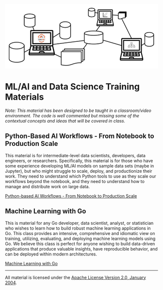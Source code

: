 ![Alt text](ai-banner.png)

# ML/AI and Data Science Training Materials

*Note: This material has been designed to be taught in a classroom/video environment. The code is well commented but missing some of the contextual concepts and ideas that will be covered in class.*

## Python-Based AI Workflows - From Notebook to Production Scale

This material is for intermediate-level data scientists, developers, data engineers, or researchers. Specifically, this material is for those who have some experience developing ML/AI models on sample data sets (maybe in Jupyter), but who might struggle to scale, deploy, and productionize their work. They need to understand which Python tools to use as they scale our workflows beyond the notebook, and they need to understand how to manage and distribute work on large data. 

[Python-based AI Workflows - From Notebook to Production Scale](notebook-to-production)

## Machine Learning with Go

This is material for any Go developer, data scientist, analyst, or statistician who wishes to learn how to build robust machine learning applications in Go. This class provides an intensive, comprehensive and idiomatic view on training, utilizing, evaluating, and deploying machine learning models using Go. We believe this class is perfect for anyone wishing to build data-driven applications that produce valuable insights, have reproducible behavior, and can be deployed within modern architectures.

[Machine Learning with Go](machine-learning-with-go)

___
All material is licensed under the [Apache License Version 2.0, January 2004](http://www.apache.org/licenses/LICENSE-2.0).

